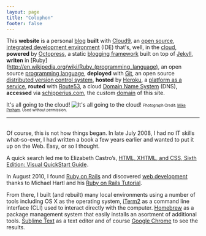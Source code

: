 ```yaml
---
layout: page
title: "Colophon"
footer: false
---
```


This **website** is a personal [blog](http://en.wikipedia.org/wiki/Blog) **built** with [Cloud9](https://c9.io/), an [open source](http://en.wikipedia.org/wiki/Open_source), [integrated development environment](http://en.wikipedia.org/wiki/Integrated_development_environment) (IDE) that's, well, in the [cloud](http://en.wikipedia.org/wiki/Cloud_computing), **powered** by [Octopress](http://octopress.org), a static [blogging framework](http://en.wikipedia.org/wiki/Software_framework) built on top of [Jekyll](http://jekyllrb.com/), **writen** in [Ruby](http://en.wikipedia.org/wiki/Ruby_(programming_language), an open source [programming language](http://en.wikipedia.org/wiki/Programming_language), **deployed** with [Git](http://git-scm.com/), an open source [distributed version control system](http://en.wikipedia.org/wiki/Distributed_revision_control), **hosted** by [Heroku](http://heroku.com), a [platform as a service](http://en.wikipedia.org/wiki/Platform_as_a_service), **routed** with [Route53](http://aws.amazon.com/route53/), a cloud [Domain Name System](http://en.wikipedia.org/wiki/Domain_Name_System) (DNS), **accessed** via [schipperius.com](http://www.schipperius.com/), the custom [domain](http://en.wikipedia.org/wiki/Domain_name) of this site.

>
It's all going to the cloud!
![It's all going to the cloud!](/images/articles/cloud.jpg/ "It's all going to the cloud!")
<small><small>Photograph Credit: [Mike Perham](https://www.mikeperham.com/2014/07/23/building-systems-and-the-cloud/). Used without permission.</small></small>

---
</br>
Of course, this is not how things began. In late July 2008, I had no IT skills what-so-ever, I had written a book a few years earlier and wanted to put it up on the Web. Easy, or so I thought. 

A quick search led me to Elizabeth Castro’s, <a href="http://www.amazon.ca/gp/product/0321430840/ref=as_li_qf_sp_asin_tl?ie=UTF8&amp;camp=15121&amp;creative=330641&amp;creativeASIN=0321430840&amp;linkCode=as2&amp;tag=booofjac-20">HTML, XHTML, and CSS, Sixth Edition: Visual QuickStart Guide</a><img src="http://www.assoc-amazon.ca/e/ir?t=booofjac-20&amp;l=as2&amp;o=15&amp;a=0321430840" width="1" height="1" border="0" alt="" style="border:none !important; margin:0px !important;" />.

In August 2010, I found [Ruby on Rails](http://rubyonrails.org/) and discovered [web development](http://en.wikipedia.org/wiki/Web_development) thanks to Michael Hartl and his [Ruby on Rails Tutorial](https://www.railstutorial.org/). 

From there, I built (and rebuilt) many local environments using a number of tools including OS X as the operating system, [iTerm2](http://www.iterm2.com/) as a command line interface (CLI) used to interact directly with the computer. [Homebrew](http://mxcl.github.com/homebrew/) as a package management system that easily installs an asortment of additional tools. [Sublime Text](http://www.sublimetext.com/) as a text editor and of course [Google Chrome](https://www.google.com/chrome) to see the results.

